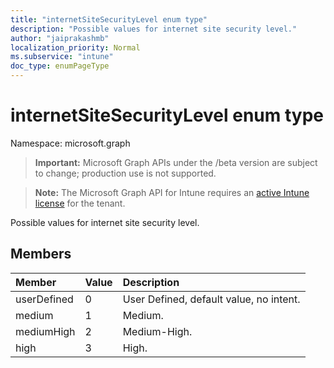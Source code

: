 ```yaml
---
title: "internetSiteSecurityLevel enum type"
description: "Possible values for internet site security level."
author: "jaiprakashmb"
localization_priority: Normal
ms.subservice: "intune"
doc_type: enumPageType
---
```


# internetSiteSecurityLevel enum type

Namespace: microsoft.graph
> **Important:** Microsoft Graph APIs under the /beta version are subject to change; production use is not supported.

> **Note:** The Microsoft Graph API for Intune requires an [active Intune license](https://go.microsoft.com/fwlink/?linkid=839381) for the tenant.


Possible values for internet site security level.

## Members
|Member|Value|Description|
|:---|:---|:---|
|userDefined|0|User Defined, default value, no intent.|
|medium|1|Medium.|
|mediumHigh|2|Medium-High.|
|high|3|High.|
